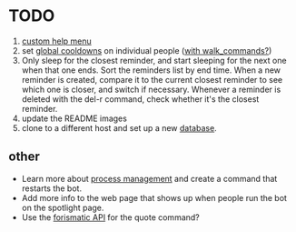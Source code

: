 # TODO

1. [custom help menu](https://discord.com/channels/336642139381301249/381965515721146390/846537189163925504)
1. set [global cooldowns](https://discord.com/channels/336642139381301249/559455534965850142/843100881431429141) on individual people ([with walk_commands?](https://discord.com/channels/336642139381301249/381963689470984203/829737892087332904))
1. Only sleep for the closest reminder, and start sleeping for the next one when that one ends. Sort the reminders list by end time. When a new reminder is created, compare it to the current closest reminder to see which one is closer, and switch if necessary. Whenever a reminder is deleted with the del-r command, check whether it's the closest reminder.
1. update the README images
1. clone to a different host and set up a new [database](https://discord.com/channels/336642139381301249/381963689470984203/829738623426625536).

## other
* Learn more about [process management](https://discord.com/channels/336642139381301249/564950631455129636/847070818072133643) and create a command that restarts the bot.
* Add more info to the web page that shows up when people run the bot on the spotlight page.
* Use the [forismatic API](https://forismatic.com/en/api/) for the quote command?
